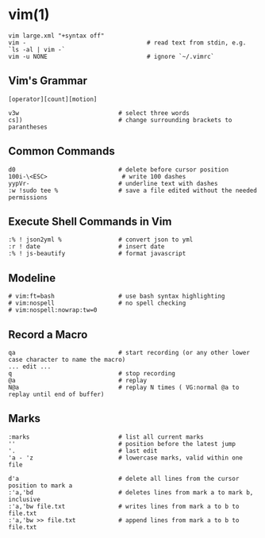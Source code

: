 
# vim(1)

    vim large.xml "+syntax off"
    vim -                                  # read text from stdin, e.g. `ls -al | vim -`
    vim -u NONE                            # ignore `~/.vimrc`

## Vim's Grammar

    [operator][count][motion]

    v3w                            # select three words
    cs])                           # change surrounding brackets to parantheses

## Common Commands

    d0                             # delete before cursor position
    100i-\<ESC>                     # write 100 dashes
    yypVr-                         # underline text with dashes
    :w !sudo tee %                 # save a file edited without the needed permissions

## Execute Shell Commands in Vim

    :% ! json2yml %                # convert json to yml
    :r ! date                      # insert date
    :% ! js-beautify               # format javascript

## Modeline

    # vim:ft=bash                  # use bash syntax highlighting
    # vim:nospell                  # no spell checking
    # vim:nospell:nowrap:tw=0

## Record a Macro

    qa                             # start recording (or any other lower case character to name the macro)
    ... edit ...
    q                              # stop recording
    @a                             # replay
    N@a                            # replay N times ( VG:normal @a to replay until end of buffer)

## Marks

    :marks                         # list all current marks
    ''	                           # position before the latest jump
    '.                             # last edit
    'a - 'z                        # lowercase marks, valid within one file

    d'a                            # delete all lines from the cursor position to mark a
    :'a,'bd                        # deletes lines from mark a to mark b, inclusive
    :'a,'bw file.txt               # writes lines from mark a to b to file.txt
    :'a,'bw >> file.txt            # append lines from mark a to b to file.txt
